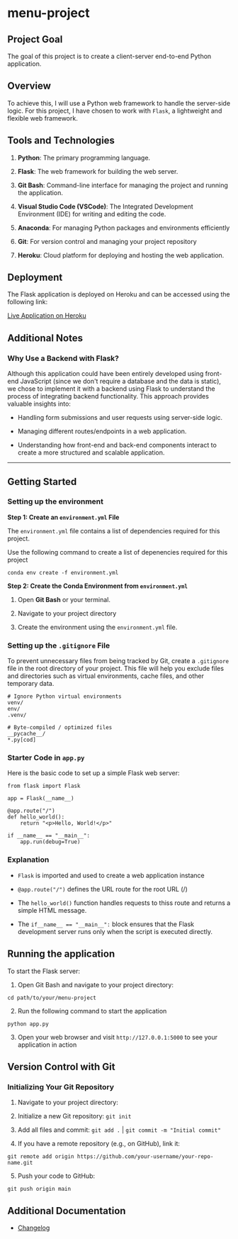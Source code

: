# menu-project

## Project Goal

The goal of this project is to create a client-server end-to-end Python application.

## Overview

To achieve this, I will use a Python web framework to handle the server-side logic. For this project, I have chosen to work with `Flask`, a lightweight and flexible web framework.

## Tools and Technologies

1. **Python**: The primary programming language.

2. **Flask**: The web framework for building the web server.

3. **Git Bash**: Command-line interface for managing the project and running the application.

4. **Visual Studio Code (VSCode)**: The Integrated Development Environment (IDE) for writing and editing the code.

5. **Anaconda**: For managing Python packages and environments efficiently

6. **Git**: For version control and managing your project repository

7. **Heroku**: Cloud platform for deploying and hosting the web application.


## Deployment

The Flask application is deployed on Heroku and can be accessed using the following link:

[Live Application on Heroku](https://menu-flask-app-7ce3cedd0dd3.herokuapp.com/)

## Additional Notes

### Why Use a Backend with Flask?

Although this application could have been entirely developed using front-end JavaScript (since we don't require a database and the data is static), we chose to implement it with a backend using Flask to understand the process of integrating backend functionality. This approach provides valuable insights into:

- Handling form submissions and user requests using server-side logic.

- Managing different routes/endpoints in a web application.

- Understanding how front-end and back-end components interact to create a more structured and scalable application.

---


## Getting Started 

### Setting up the environment

**Step 1: Create an `environment.yml` File**

The `environment.yml` file contains a list of dependencies required for this project.

Use the following command to create a list of depenencies required for this project

```
conda env create -f environment.yml

```

**Step 2: Create the Conda Environment from `environment.yml`**

1.  Open **Git Bash** or your terminal.

2.  Navigate to your project directory

3.  Create the environment using the `environment.yml` file.


### Setting up the `.gitignore` File

To prevent unnecessary files from being tracked by Git, create a `.gitignore` file in the root directory of your project. This file will help you exclude files and directories such as virtual environments, cache files, and other temporary data.

```
# Ignore Python virtual environments
venv/
env/
.venv/

# Byte-compiled / optimized files
__pycache__/
*.py[cod]
```


### Starter Code in `app.py`

Here is the basic code to set up a simple Flask web server:

```
from flask import Flask

app = Flask(__name__)

@app.route("/")
def hello_world():
    return "<p>Hello, World!</p>"

if __name__ == "__main__":
    app.run(debug=True)

```

### Explanation

- `Flask` is imported and used to create a web application instance

- `@app.route("/")` defines the URL route for the root URL (/)

- The `hello_world()` function handles requests to thiss route and returns a simple HTML message.

- The `if__name__ == "__main__":` block ensures that the Flask development server runs only when the script is executed directly.


## Running the application

To start the Flask server: 

1.  Open Git Bash and navigate to your project directory: 

```
cd path/to/your/menu-project

```

2. Run the following command to start the application

```
python app.py

```

3. Open your web browser and visit `http://127.0.0.1:5000` to see your application in action


## Version Control with Git

### Initializing Your Git Repository

1. Navigate to your project directory:

2. Initialize a new Git repository: `git init`

3. Add all files and commit: `git add .` | `git commit -m "Initial commit"`

4. If you have a remote repository (e.g., on GitHub), link it:

```
git remote add origin https://github.com/your-username/your-repo-name.git

```

5. Push your code to GitHub:

```
git push origin main

```

## Additional Documentation

- [Changelog](docs/changelog.md)

